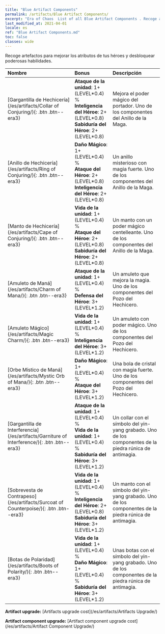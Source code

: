 ```yaml
---
title: "Blue Artifact Components"
permalink: /artifacts/Blue Artifact Components/
excerpt: "Era of Chaos  List of all Blue Artifact Components . Recoge artefactos para mejorar los atributos de tus héroes y desbloquear poderosas habilidades."
last_modified_at: 2021-04-01
locale: es
ref: "Blue Artifact Components.md"
toc: false
classes: wide
---
```


  Recoge artefactos para mejorar los atributos de tus héroes y desbloquear poderosas habilidades.

  |     Nombre    |   Bonus | Descripción | 
  |:------------|:--------|:------------| 
 | [Gargantilla de Hechicería](/es/artifacts/Collar of Conjuring/){: .btn .btn--era3} | **Ataque de la unidad**: 1+(LEVEL\*0.4) %<br/>**Inteligencia del Héroe**: 2+(LEVEL\*0.8)<br/>**Sabiduría del Héroe**: 2+(LEVEL\*0.8) | Mejora el poder mágico del portador. Uno de los componentes del Anillo de la Maga. | 
 | [Anillo de Hechicería](/es/artifacts/Ring of Conjuring/){: .btn .btn--era3} | **Daño Mágico**: 1+(LEVEL\*0.4) %<br/>**Ataque del Héroe**: 2+(LEVEL\*0.8)<br/>**Inteligencia del Héroe**: 2+(LEVEL\*0.8) | Un anillo misterioso con magia fuerte. Uno de los componentes del Anillo de la Maga. | 
 | [Manto de Hechicería](/es/artifacts/Cape of Conjuring/){: .btn .btn--era3} | **Vida de la unidad**: 1+(LEVEL\*0.4) %<br/>**Ataque del Héroe**: 2+(LEVEL\*0.8)<br/>**Sabiduría del Héroe**: 2+(LEVEL\*0.8) | Un manto con un poder mágico centelleante. Uno de los componentes del Anillo de la Maga. | 
 | [Amuleto de Maná](/es/artifacts/Charm of Mana/){: .btn .btn--era3} | **Ataque de la unidad**: 1+(LEVEL\*0.4) %<br/>**Defensa del Héroe**: 3+(LEVEL\*1.2) | Un amuleto que mejora la magia. Uno de los componentes del Pozo del Hechicero. | 
 | [Amuleto Mágico](/es/artifacts/Magic Charm/){: .btn .btn--era3} | **Vida de la unidad**: 1+(LEVEL\*0.4) %<br/>**Inteligencia del Héroe**: 3+(LEVEL\*1.2) | Un amuleto con poder mágico. Uno de los componentes del Pozo del Hechicero. | 
 | [Orbe Místico de Maná](/es/artifacts/Mystic Orb of Mana/){: .btn .btn--era3} | **Daño Mágico**: 1+(LEVEL\*0.4) %<br/>**Ataque del Héroe**: 3+(LEVEL\*1.2) | Una bola de cristal con magia fuerte. Uno de los componentes del Pozo del Hechicero. | 
 | [Gargantilla de Interferencia](/es/artifacts/Garniture of Interference/){: .btn .btn--era3} | **Ataque de la unidad**: 1+(LEVEL\*0.4) %<br/>**Vida de la unidad**: 1+(LEVEL\*0.4) %<br/>**Sabiduría del Héroe**: 3+(LEVEL\*1.2) | Un collar con el símbolo del yin-yang grabado. Uno de los componentes de la piedra rúnica de antimagia. | 
 | [Sobrevesta de Contrapeso](/es/artifacts/Surcoat of Counterpoise/){: .btn .btn--era3} | **Vida de la unidad**: 1+(LEVEL\*0.4) %<br/>**Inteligencia del Héroe**: 2+(LEVEL\*0.8)<br/>**Sabiduría del Héroe**: 3+(LEVEL\*1.2) | Un manto con el símbolo del yin-yang grabado. Uno de los componentes de la piedra rúnica de antimagia. | 
 | [Botas de Polaridad](/es/artifacts/Boots of Polarity/){: .btn .btn--era3} | **Vida de la unidad**: 1+(LEVEL\*0.4) %<br/>**Daño Mágico**: 1+(LEVEL\*0.4) %<br/>**Sabiduría del Héroe**: 3+(LEVEL\*1.2) | Unas botas con el símbolo del yin-yang grabado. Uno de los componentes de la piedra rúnica de antimagia. | 


  **Artifact upgrade:** [Artifacts upgrade cost](/es/artifacts/Artifacts Upgrade/)

 **Artifact component upgrade:** [Artifact component upgrade cost](/es/artifacts/Artifact Component Upgrade/)

